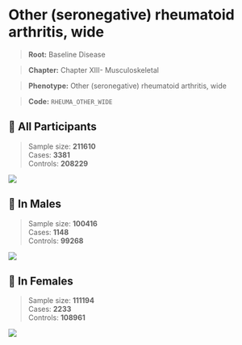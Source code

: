 # Other (seronegative) rheumatoid arthritis, wide

> **Root:** Baseline Disease  

> **Chapter:** Chapter XIII- Musculoskeletal  

> **Phenotype:** Other (seronegative) rheumatoid arthritis, wide  

> **Code:** `RHEUMA_OTHER_WIDE`

## 🧪 All Participants  
> Sample size: **211610**  
> Cases: **3381**  
> Controls: **208229**
<img src="/Disease/Figures/ALL/Incidence/RHEUMA_OTHER_WIDE.png"/>
<CsvTable src="/public/Disease/Data/ALL/Incidence/COX_RHEUMA_OTHER_WIDE.csv" label="🔍 View full results" />

## 👨 In Males  
> Sample size: **100416**  
> Cases: **1148**  
> Controls: **99268**
<img src="/Disease/Figures/Male/Incidence/RHEUMA_OTHER_WIDE.png"/>
<CsvTable src="/public/Disease/Data/Male/Incidence/COX_RHEUMA_OTHER_WIDE.csv" label="🔍 View full results" />

## 👩 In Females  
> Sample size: **111194**  
> Cases: **2233**  
> Controls: **108961**
<img src="/Disease/Figures/Female/Incidence/RHEUMA_OTHER_WIDE.png"/>
<CsvTable src="/public/Disease/Data/Female/Incidence/COX_RHEUMA_OTHER_WIDE.csv" label="🔍 View full results" />
